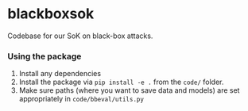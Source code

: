 # blackboxsok

Codebase for our SoK on black-box attacks.


### Using the package

1. Install any dependencies 
2. Install the package via `pip install -e .`  from the `code/` folder.
3. Make sure paths (where you want to save data and models) are set appropriately in `code/bbeval/utils.py`